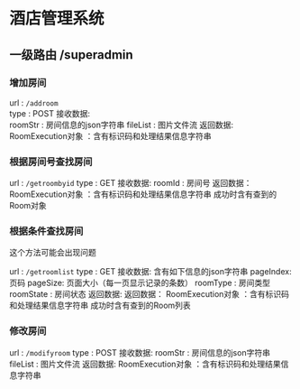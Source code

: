 # 酒店管理系统
## 一级路由 /superadmin
### 增加房间
url : `/addroom`<br/>
type : POST
接收数据:<br/>
roomStr : 房间信息的json字符串
fileList : 图片文件流
返回数据:
RoomExecution对象 ：含有标识码和处理结果信息字符串
### 根据房间号查找房间
url : `/getroombyid`
type : GET
接收数据:
roomId : 房间号
返回数据：
RoomExecution对象 ：含有标识码和处理结果信息字符串
成功时含有查到的Room对象
### 根据条件查找房间
这个方法可能会出现问题

url : `/getroomlist`
type : GET
接收数据:
含有如下信息的json字符串
pageIndex: 页码
pageSize: 页面大小（每一页显示记录的条数）
roomType : 房间类型
roomState : 房间状态
返回数据:
返回数据：
RoomExecution对象 ：含有标识码和处理结果信息字符串
成功时含有查到的Room列表
### 修改房间
url : `/modifyroom`
type : POST
接收数据:
roomStr : 房间信息的json字符串
fileList : 图片文件流
返回数据:
RoomExecution对象 ：含有标识码和处理结果信息字符串
